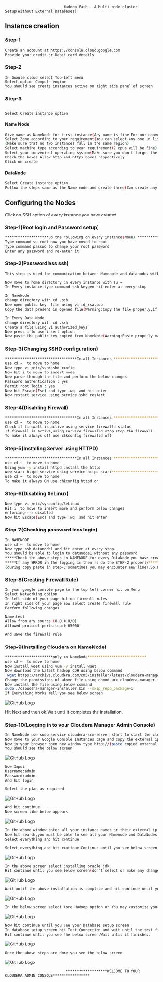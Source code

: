                                Hadoop Path - A Multi node cluster Setup(Without External Databases)


## Instance creation

### Step-1

```sh
Create an account at https://console.cloud.google.com
Provide your credit or Debit card details
```

### Step-2

```sh
In Google cloud select Top-Left menu 
Select option Compute engine
You should see create instances active on right side panel of screen
```
### Step-3

```sh

Select Create instance option
```

#### Name Node

```sh
Give name as NameNode for first instance(Any name is fine.For our convenience)
Select Zone according to your requirement(You can select any one in list.)
(Make sure that no two instances fall in the same region)
Select machine type according to your requirement(2 cpus will be fine)
Select your convenient operating system(Make sure you don’t forget the selected operating system and its version)
Check the boxes Allow http and https boxes respectively
Click on create 
```
#### DataNode
```sh
Select Create instance option
Follow the steps same as the Name node and create three(Can create any number ) instances with different names as datanode1,danode2,datanode3(again any name is fine.For convenience) respectively.
```

## Configuring the Nodes

Click on SSH option of every instance you have created

### Step-1(Root login and Password setup)

```sh
********************Do the following on every instance(Node) *******************************
Type command su root now you have moved to root
Type command passwd to change your root password
Enter any password and re-enter it
```

### Step-2(Passwordless ssh)

```sh
This step is used for communication between Namenode and datanodes without any authorization.For which we generate the public key in Namenode and copy the same as authorized_keys in  our data nodes.

Now move to home directory in every instance with su ~ 
In Every instance type command ssh-keygen hit enter at every stop

In NameNode
change directory with cd .ssh
Now open public key  file using vi id_rsa.pub
Copy the data present in opened file(Warning:Copy the file properly,if not you will face errors)

In Every Data Node
change directory with cd .ssh
Create a file using vi authorized_keys
Now press i to use insert option
Now paste the public key copied from NameNode(Warning:Paste properly make sure it is same as the id_rsa.pub of NameNode)
```

### Step-3(Changing SSHD configuration)

```sh
*********************************In all Instances *********************************************
use cd ~  to move to home 
Now type vi /etc/ssh/sshd_config
Now hit i to move to insert mode
Now parse through the file and perform the below changes
Password authentication : yes
Permit root login : yes
Now hit Escape(Esc) and type :wq  and hit enter 
Now restart service using service sshd restart
```

### Step-4(Disabling Firewall)

```sh
*********************************In all Instances *********************************************
use cd ~  to move to home 
Check if firewall is active using service firewalld status
If firewall is active,using service firewalld stop stop the firewall
To make it always off use chkconfig firewalld off
```

### Step-5(Installing Server using HTTPD)

```sh
*********************************In all Instances *********************************************
use cd ~  to move to home 
Using yum -y install httpd install the httpd
Now start httpd service using service httpd start*********************************In all Instances *********************************************
use cd ~  to move to home 
To make it always ON use chkconfig httpd on
```

### Step-6(Disabling SeLinux)

```sh
Now type vi /etc/sysconfig/SeLinux 
Hit i  to move to insert mode and perform below changes
enforcing---> disabled
Now hit Escape(Esc) and type :wq  and hit enter 
```

### Step-7(Checking password less login)

```sh
In NAMENODE
use cd ~  to move to home 
Now type ssh datanode1 and hit enter at every stop.
You should be able to login to datanode1 without any password
*****Check the above steps in NAMENODE for every DataNode you have created******
*****If any ERROR in the logging in then re do the STEP-2 properly********
(during copy paste in step-2 sometimes you may encounter new lines.So,make sure they are same)
```

### Step-8(Creating Firewall Rule)

```sh
In your google console page,to the top left corner hit on Menu  
Select Networking option
In left side of your page hit on firewall rules
In right side of your page now select create firewall rule
Perform following changes

Name:test
Allow from any source (0.0.0.0/0)
Allowed protocol ports:tcp:0-65000

And save the firewall rule
```

### Step-9(Installing Cloudera on NameNode)

```sh
**********************only on NameNode***************************
use cd ~  to move to home 
Now install wget using yum -y install wget
Now download the Latest hadoop CDH using below command
 wget https://archive.cloudera.com/cm5/installer/latest/cloudera-manager-installer.bin
Change the permissions of above file using chmod u+x cloudera-manager-installer.bin
Now install the file using below command
sudo ./cloudera-manager-installer.bin --skip_repo_package=1
If Everything Works Well you see below screen
```
![GitHub Logo](https://github.com/prashanth-ach/Hadoop-Strokes/blob/master/Path-A-Installation/imgs/1.png)

Hit Next and then ok.Wait until it completes the installation.


### Step-10(Logging in to your Cloudera Manager Admin Console)

```sh
In NameNode use sudo service cloudera-scm-server start to start the cloudera server.
Now move to your Google Console Instances page and copy the external ip of your Namenode
Now in your browser open new window type http://(paste copied external ip):7180 and hit enter
You should see the below screen
 ```
![GitHub Logo](https://github.com/prashanth-ach/Hadoop-Strokes/blob/master/Path-A-Installation/imgs/2.jpg)

```sh
Now Input 
Username:admin
Password:admin
And hit login
```
```sh
Select the plan as required
```
![GitHub Logo](https://github.com/prashanth-ach/Hadoop-Strokes/blob/master/Path-A-Installation/imgs/3.png)

```sh
And hit continue
Now screen like below appears
```
![GitHub Logo](https://github.com/prashanth-ach/Hadoop-Strokes/blob/master/Path-A-Installation/imgs/4.jpg)
```sh
In the above window enter all your instance names or their external ip address
Now hit search,you must be able to see all your Namenode and DataNodes.
Select everything and hit continue
 ```
 ```sh
Select everything and hit continue.Continue until you see below screen
```
![GitHub Logo](https://github.com/prashanth-ach/Hadoop-Strokes/blob/master/Path-A-Installation/imgs/5.png)

```sh
In the above screen select installing oracle jdk
Hit continue until you see below screen(don’t select or make any changes)
```
![GitHub Logo](https://github.com/prashanth-ach/Hadoop-Strokes/blob/master/Path-A-Installation/imgs/6.png)
```sh
Wait until the above installation is complete and hit continue until you see the below screen
```
![GitHub Logo](https://github.com/prashanth-ach/Hadoop-Strokes/blob/master/Path-A-Installation/imgs/7.png)
```sh
In the below screen select Core Hadoop option or You may customize your services.
```
![GitHub Logo](https://github.com/prashanth-ach/Hadoop-Strokes/blob/master/Path-A-Installation/imgs/8.png)
```sh
Now hit continue until you see your Database setup screen
In database setup screen hit Test Connection and wait until the test finishes(it May skip few)
Hit continue until you see the below screen.Wait until it finishes.
```
![GitHub Logo](https://github.com/prashanth-ach/Hadoop-Strokes/blob/master/Path-A-Installation/imgs/9.png)
```sh
Once the above steps are done you see the below screen
```
![GitHub Logo](https://github.com/prashanth-ach/Hadoop-Strokes/blob/master/Path-A-Installation/imgs/10.png)

                                *******************WELCOME TO YOUR CLOUDERA ADMIN CONSOLE*****************

